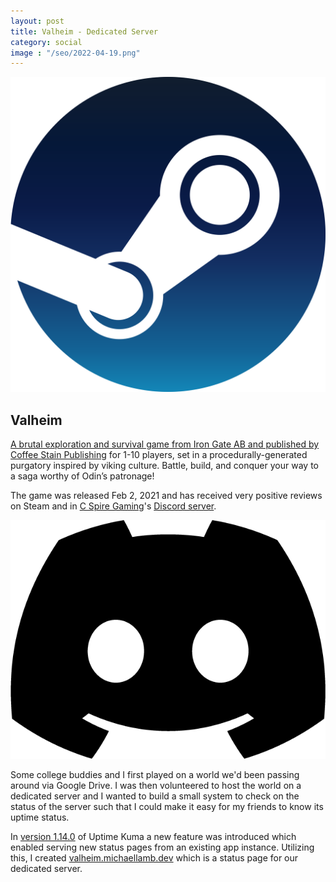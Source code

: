 ```yaml
---
layout: post
title: Valheim - Dedicated Server
category: social
image : "/seo/2022-04-19.png"
---
```


[![steam](/img/steam.png)][valheim.michaellamb.dev]

## Valheim

[A brutal exploration and survival game from Iron Gate AB and published by Coffee Stain Publishing][storepage] for 1-10 players, set in a procedurally-generated purgatory inspired by viking culture. Battle, build, and conquer your way to a saga worthy of Odin’s patronage!

The game was released Feb 2, 2021 and has received very positive reviews on Steam and in [C Spire Gaming][cspiregaming]'s [Discord server][csgdiscord].

[![discord icon](/img/icon_clyde_black_RGB.png)][csgdiscord]

Some college buddies and I first played on a world we'd been passing around via Google Drive. I was then volunteered to host the world on a dedicated server and I wanted to build a small system to check on the status of the server such that I could make it easy for my friends to know its uptime status.

In [version  1.14.0][1.14.0] of Uptime Kuma a new feature was introduced which enabled serving new status pages from an existing app instance. Utilizing this, I created [valheim.michaellamb.dev][valheim.michaellamb.dev] which is a status page for our dedicated server.

[storepage]:https://store.steampowered.com/app/892970/Valheim/
[cspiregaming]:https://cspiregaming.com
[csgdiscord]:https://discord.cspiregaming.com
[1.14.0]:https://github.com/louislam/uptime-kuma/releases/tag/1.14.0
[valheim.michaellamb.dev]:https://valheim.michaellamb.dev